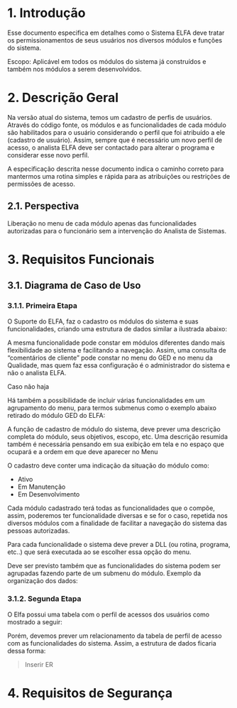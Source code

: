 # 1. Introdução

Esse documento especifica em detalhes como o Sistema ELFA deve tratar os permissionamentos de seus usuários nos diversos módulos e funções do sistema.

Escopo: Aplicável em todos os módulos do sistema já construídos e também nos módulos a serem desenvolvidos.

# 2. Descrição Geral

Na versão atual do sistema, temos um cadastro de perfis de usuários. Através do código fonte, os módulos e as funcionalidades de cada módulo são habilitados para o usuário considerando o perfil que foi atribuído a ele (cadastro de usuário). Assim, sempre que é necessário um novo perfil de acesso, o analista ELFA deve ser contactado para alterar o programa e considerar esse novo perfil.

A especificação descrita nesse documento indica o caminho correto para mantermos uma rotina simples e rápida para as atribuições ou restrições de permissões de acesso.

## 2.1. Perspectiva

Liberação no menu de cada módulo apenas das funcionalidades autorizadas para o funcionário sem a intervenção do Analista de Sistemas.

# 3. Requisitos Funcionais

## 3.1. Diagrama de Caso de Uso

### 3.1.1. Primeira Etapa

O Suporte do ELFA, faz o cadastro os módulos do sistema e suas funcionalidades, criando uma estrutura de dados similar a ilustrada abaixo:

A mesma funcionalidade pode constar em módulos diferentes dando mais flexibilidade ao sistema e facilitando a navegação. Assim, uma consulta de “comentários de cliente” pode constar no menu do GED e no menu da Qualidade, mas quem faz essa configuração é o administrador do sistema e não o analista ELFA.

Caso não haja

Há também a possibilidade de incluir várias funcionalidades em um agrupamento do menu, para termos submenus como o exemplo abaixo retirado do módulo GED do ELFA:

A função de cadastro de módulo do sistema, deve prever uma descrição completa do módulo, seus objetivos, escopo, etc. Uma descrição resumida também é necessária pensando em sua exibição em tela e no espaço que ocupará e a ordem em que deve aparecer no Menu

O cadastro deve conter uma indicação da situação do módulo como:
- Ativo
- Em Manutenção
- Em Desenvolvimento

Cada módulo cadastrado terá todas as funcionalidades que o compõe, assim, poderemos ter funcionalidade diversas e se for o caso, repetida nos diversos módulos com a finalidade de facilitar a navegação do sistema das pessoas autorizadas.

Para cada funcionalidade o sistema deve prever a DLL (ou rotina, programa, etc..) que será executada ao se escolher essa opção do menu.

Deve ser previsto também que as funcionalidades do sistema podem ser agrupadas fazendo parte de um submenu do módulo.
Exemplo da organização dos dados:

### 3.1.2. Segunda Etapa

O Elfa possui uma tabela com o perfil de acessos dos usuários como mostrado a seguir:

Porém, devemos prever um relacionamento da tabela de perfil de acesso com as funcionalidades do sistema.
Assim, a estrutura de dados ficaria dessa forma:

> Inserir ER
> 
# 4. Requisitos de Segurança
